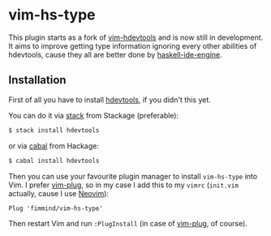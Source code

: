 vim-hs-type
===========

This plugin starts as a fork of [vim-hdevtools] and is now still in development. It aims to improve getting type information ignoring every other abilities of hdevtools, cause they all are better done by [haskell-ide-engine].

## Installation

First of all you have to install [hdevtools], if you didn't this yet.

You can do it via [stack] from Stackage (preferable):
```sh
$ stack install hdevtools
```

or via [cabal] from Hackage:
```sh
$ cabal install hdevtools
```

Then you can use your favourite plugin manager to install `vim-hs-type` into Vim. I prefer [vim-plug], so in my case I add this to my `vimrc` (`init.vim` actually, cause I use [Neovim]):

```
Plug 'fimmind/vim-hs-type'
```

Then restart Vim and run `:PlugInstall` (in case of [vim-plug], of course).


[vim-hdevtools]:      https://github.com/bitc/vim-hdevtools
[vim-plug]:           https://github.com/junegunn/vim-plug
[neovim]:             https://neovim.io/
[hdevtools]:          https://github.com/hdevtools/hdevtools
[haskell-ide-engine]: https://github.com/haskell/haskell-ide-engine
[stack]:              http://haskellstack.org
[cabal]:              https://www.haskell.org/cabal/
